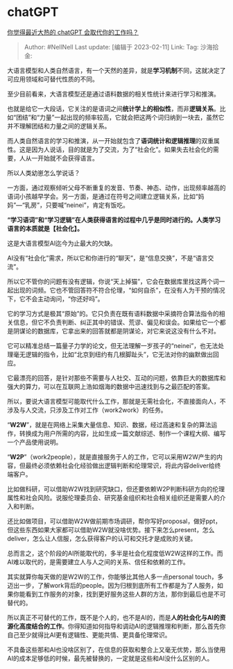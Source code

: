 # chatGPT
[你觉得最近大热的 chatGPT 会取代你的工作吗？](https://www.zhihu.com/question/582834721/answer/2887416267)

> Author: #NellNell
> Last update: [编辑于 2023-02-11]
> Link:
> Tag:
> 沙海拾金:

大语言模型和人类自然语言，有一个天然的差异，就是**学习机制**不同，这就决定了可应用领域和可替代性质的不同。

至少目前看来，大语言模型还是通过语料数据的相关性统计来进行学习和推演。

也就是给它一大段话，它关注的是语词之间**统计学上的相似性**，而非**逻辑关系**。比如“团结”和“力量”一起出现的频率较高，它就会把这两个词归纳到一块去，虽然它并不理解团结和力量之间的逻辑关系。

而人类自然语言的学习和推演，从一开始就包含了**语词统计和逻辑推理**的双重属性。这是因为人说话，目的就是为了交流，为了“社会化”。如果失去社会化的需要，人从一开始就不会获得语言。

所以人类幼崽怎么学说话？

一方面，通过观察倾听父母不断重复的发音、节奏、神态、动作，出现频率越高的语词小孩越早学会。另一方面，是通过在符号之间建立逻辑关系，比如“妈妈”—“乳房”，只要喊“neinei”，肯定有饭吃。

**“学习语词”和“学习逻辑”在人类获得语言的过程中几乎是同时进行的。人类学习语言的本质就是【社会化】。**

这是大语言模型AI迄今为止最大的欠缺。

AI没有“社会化”需求，所以它和你进行的“聊天”，是“信息交换”，不是“语言交流”。

所以它不管你的问题有没有逻辑，你说“天上掉猫”，它会在数据库里找这两个词一起出现的词频。它也不管回答符不符合伦理，“如何自杀”，在没有人为干预的情况下，它不会主动询问，“你还好吗”。

它的学习方式是极其“原始”的。它只负责在既有语料数据中采摘符合算法指令的相关信息，但它不负责判断、纠正其中的错误、荒谬、偏见和误会。如果给它一个都是阴谋论的数据库，它拿出来的回答就都是阴谋论，对它来说这没有什么不对。

它可以精准总结一篇量子力学的论文，但无法理解一岁孩子的“neinei”，也无法处理毫无逻辑的指令，比如“北京到纽约有几根脚趾头”，它无法对你的幽默做出回应。

它最漂亮的回答，是针对那些不需要与人社交、互动的问题，依靠巨大的数据库和强大的算力，可以在互联网上浩如烟海的数据中迅速找到与之最匹配的答案。

所以，要说大语言模型可能取代什么工作，那就是无需社会化，不直接面向人，不涉及与人交流，只涉及工作对工作（work2work）的任务。

“**W2W**”，就是在网络上采集大量信息、知识、数据，经过高速和复杂的算法运作，转换成为用户所需的内容，比如生成一篇文献综述、制作一个课程大纲、编写一个产品使用说明。

“**W2P**”（work2people），就是直接服务于人的工作，它可以采用W2W产生的内容，但最终必须依赖社会化经验做出逻辑判断和伦理常识，将此内容deliver给终端客户。

比如做科研，可以借助W2W找到研究缺口，但还要依赖W2P判断科研方向的伦理属性和社会风险。说服伦理委员会、研究基金组织和社会相关组织还是需要人的介入和判断。

还比如做项目，可以借助W2W做前期市场调研，帮你写好proposal，做好ppt，但这些东西如果大家都可以借助W2W就没啥优势。接下来怎么present，怎么deliver，怎么让人信服，怎么获得客户的认可和交托才是成败的关键。

总而言之，这个阶段的AI所能取代的，多半是社会化程度低W2W这样的工作。而AI难以取代的，是需要建立人与人之间的关系、信任和依赖的工作。

其实就算你每天做的是W2W的工作，你能够比其他人多一点personal touch，多迈出一步，了解work背后的people。因为归根到底所有工作都是为了人服务，如果你能看到工作服务的对象，找到更好服务这些人群的方法，那你到最后也是不可替代的。

所以真正不可替代的工作，既不是个人的，也不是AI的，而是**人的社会化与AI的资源化高度结合的工作**。你得知道如何指导和调动AI的逻辑推理和判断，那么首先你自己至少就得比AI更有逻辑性、更能共情、更具备伦理常识。

不具备这些那和AI也没啥区别了，在信息的获取和整合上又毫无优势，那么当使用AI的成本足够低的时候，最先被替换的，一定就是这些和AI没什么区别的人。
